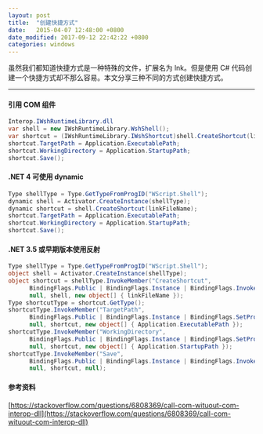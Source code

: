 ```yaml
---
layout: post
title:  "创建快捷方式"
date:   2015-04-07 12:48:00 +0800
date_modified: 2017-09-12 22:42:22 +0800
categories: windows
---
```


虽然我们都知道快捷方式是一种特殊的文件，扩展名为 lnk。但是使用 C# 代码创建一个快捷方式却不那么容易。本文分享三种不同的方式创建快捷方式。

---

#### 引用 COM 组件

```csharp
Interop.IWshRuntimeLibrary.dll
var shell = new IWshRuntimeLibrary.WshShell();
var shortcut = (IWshRuntimeLibrary.IWshShortcut)shell.CreateShortcut(linkFileName);
shortcut.TargetPath = Application.ExecutablePath;
shortcut.WorkingDirectory = Application.StartupPath;
shortcut.Save();
```

#### .NET 4 可使用 dynamic

```csharp
Type shellType = Type.GetTypeFromProgID("WScript.Shell");
dynamic shell = Activator.CreateInstance(shellType);
dynamic shortcut = shell.CreateShortcut(linkFileName);
shortcut.TargetPath = Application.ExecutablePath;
shortcut.WorkingDirectory = Application.StartupPath;
shortcut.Save();
```

#### .NET 3.5 或早期版本使用反射

```csharp
Type shellType = Type.GetTypeFromProgID("WScript.Shell");
object shell = Activator.CreateInstance(shellType);
object shortcut = shellType.InvokeMember("CreateShortcut",
      BindingFlags.Public | BindingFlags.Instance | BindingFlags.InvokeMethod,
      null, shell, new object[] { linkFileName });
Type shortcutType = shortcut.GetType();
shortcutType.InvokeMember("TargetPath",
      BindingFlags.Public | BindingFlags.Instance | BindingFlags.SetProperty,
      null, shortcut, new object[] { Application.ExecutablePath });
shortcutType.InvokeMember("WorkingDirectory",
      BindingFlags.Public | BindingFlags.Instance | BindingFlags.SetProperty, 
      null, shortcut, new object[] { Application.StartupPath });
shortcutType.InvokeMember("Save",
      BindingFlags.Public | BindingFlags.Instance | BindingFlags.InvokeMethod,
      null, shortcut, null);
```

#### 参考资料
[https://stackoverflow.com/questions/6808369/call-com-wituout-com-interop-dll](https://stackoverflow.com/questions/6808369/call-com-wituout-com-interop-dll)
